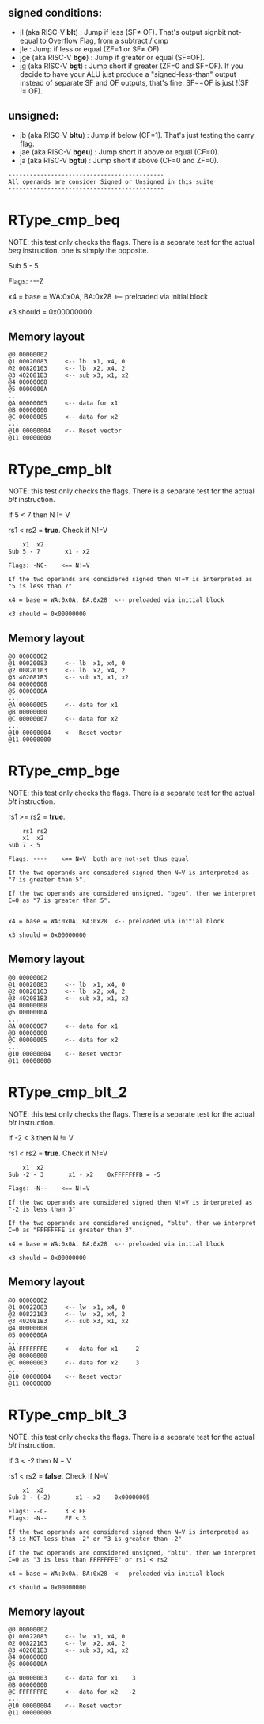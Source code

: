 ## signed conditions:

- jl (aka RISC-V **blt**) : Jump if less (SF≠ OF). That's output signbit not-equal to Overflow Flag, from a subtract / cmp
- jle : Jump if less or equal (ZF=1 or SF≠ OF).
- jge (aka RISC-V **bge**) : Jump if greater or equal (SF=OF).
- jg (aka RISC-V **bgt**) : Jump short if greater (ZF=0 and SF=OF).
If you decide to have your ALU just produce a "signed-less-than" output instead of separate SF and OF outputs, that's fine. SF==OF is just !(SF != OF).

## unsigned:

- jb (aka RISC-V **bltu**) : Jump if below (CF=1). That's just testing the carry flag.
- jae (aka RISC-V **bgeu**) : Jump short if above or equal (CF=0).
- ja (aka RISC-V **bgtu**) : Jump short if above (CF=0 and ZF=0).

```
--------------------------------------------
All operands are consider Signed or Unsigned in this suite
--------------------------------------------
```

# RType_cmp_beq
NOTE: this test only checks the flags. There is a separate test for the actual *beq* instruction. bne is simply the opposite.

Sub 5 - 5

Flags: ---Z

x4 = base = WA:0x0A, BA:0x28  <-- preloaded via initial block

x3 should = 0x00000000

## Memory layout
```
@0 00000002
@1 00020083     <-- lb  x1, x4, 0
@2 00820103     <-- lb  x2, x4, 2
@3 402081B3     <-- sub x3, x1, x2
@4 00000008     
@5 0000000A     
...
@A 00000005     <-- data for x1
@B 00000000
@C 00000005     <-- data for x2
...
@10 00000004    <-- Reset vector
@11 00000000
```

# RType_cmp_blt
NOTE: this test only checks the flags. There is a separate test for the actual *blt* instruction.

If 5 < 7 then N != V

rs1 < rs2 = **true**. Check if N!=V
```
    x1  x2
Sub 5 - 7       x1 - x2

Flags: -NC-    <== N!=V

If the two operands are considered signed then N!=V is interpreted as "5 is less than 7"

x4 = base = WA:0x0A, BA:0x28  <-- preloaded via initial block

x3 should = 0x00000000
```

## Memory layout
```
@0 00000002
@1 00020083     <-- lb  x1, x4, 0
@2 00820103     <-- lb  x2, x4, 2
@3 402081B3     <-- sub x3, x1, x2
@4 00000008     
@5 0000000A     
...
@A 00000005     <-- data for x1
@B 00000000
@C 00000007     <-- data for x2
...
@10 00000004    <-- Reset vector
@11 00000000
```

# RType_cmp_bge
NOTE: this test only checks the flags. There is a separate test for the actual *blt* instruction.

rs1 >= rs2 = **true**.
```
    rs1 rs2
    x1  x2
Sub 7 - 5

Flags: ----    <== N=V  both are not-set thus equal

If the two operands are considered signed then N=V is interpreted as "7 is greater than 5".

If the two operands are considered unsigned, "bgeu", then we interpret C=0 as "7 is greater than 5".


x4 = base = WA:0x0A, BA:0x28  <-- preloaded via initial block

x3 should = 0x00000000
```

## Memory layout
```
@0 00000002
@1 00020083     <-- lb  x1, x4, 0
@2 00820103     <-- lb  x2, x4, 2
@3 402081B3     <-- sub x3, x1, x2
@4 00000008     
@5 0000000A     
...
@A 00000007     <-- data for x1
@B 00000000
@C 00000005     <-- data for x2
...
@10 00000004    <-- Reset vector
@11 00000000
```

# RType_cmp_blt_2
NOTE: this test only checks the flags. There is a separate test for the actual *blt* instruction.

If -2 < 3 then N != V

rs1 < rs2 = **true**. Check if N!=V
```
    x1  x2
Sub -2 - 3       x1 - x2    0xFFFFFFFB = -5

Flags: -N--    <== N!=V

If the two operands are considered signed then N!=V is interpreted as "-2 is less than 3"

If the two operands are considered unsigned, "bltu", then we interpret C=0 as "FFFFFFFE is greater than 3".

x4 = base = WA:0x0A, BA:0x28  <-- preloaded via initial block

x3 should = 0x00000000
```

## Memory layout
```
@0 00000002
@1 00022083     <-- lw  x1, x4, 0
@2 00822103     <-- lw  x2, x4, 2
@3 402081B3     <-- sub x3, x1, x2
@4 00000008     
@5 0000000A     
...
@A FFFFFFFE     <-- data for x1    -2
@B 00000000
@C 00000003     <-- data for x2     3
...
@10 00000004    <-- Reset vector
@11 00000000
```

# RType_cmp_blt_3
NOTE: this test only checks the flags. There is a separate test for the actual *blt* instruction.

If 3 < -2 then N = V

rs1 < rs2 = **false**. Check if N=V
```
    x1  x2
Sub 3 - (-2)       x1 - x2    0x00000005

Flags: --C-     3 < FE
Flags: -N--     FE < 3

If the two operands are considered signed then N=V is interpreted as "3 is NOT less than -2" or "3 is greater than -2"

If the two operands are considered unsigned, "bltu", then we interpret C=0 as "3 is less than FFFFFFFE" or rs1 < rs2

x4 = base = WA:0x0A, BA:0x28  <-- preloaded via initial block

x3 should = 0x00000000
```

## Memory layout
```
@0 00000002
@1 00022083     <-- lw  x1, x4, 0
@2 00822103     <-- lw  x2, x4, 2
@3 402081B3     <-- sub x3, x1, x2
@4 00000008     
@5 0000000A     
...
@A 00000003     <-- data for x1    3
@B 00000000
@C FFFFFFFE     <-- data for x2   -2
...
@10 00000004    <-- Reset vector
@11 00000000
```
